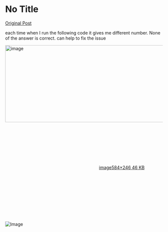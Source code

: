 # No Title

[Original Post](https://discourse.onlinedegree.iitm.ac.in/t/163247/44)

<p>each time when I run the following code it gives me different number. None of the answer is correct. can help to fix the issue<br>
<div class="lightbox-wrapper"><a class="lightbox" href="https://europe1.discourse-cdn.com/flex013/uploads/iitm/original/3X/1/e/1ec36689ada1168f9ad8b8d208eea27a96d39df5.png" data-download-href="/uploads/short-url/4o8Y0mqfPihT2ZE4vKXVR0v9LMN.png?dl=1" title="image" rel="noopener nofollow ugc"><img src="https://europe1.discourse-cdn.com/flex013/uploads/iitm/original/3X/1/e/1ec36689ada1168f9ad8b8d208eea27a96d39df5.png" alt="image" data-base62-sha1="4o8Y0mqfPihT2ZE4vKXVR0v9LMN" width="584" height="246"><div class="meta"><svg class="fa d-icon d-icon-far-image svg-icon" aria-hidden="true"><use href="#far-image"></use></svg><span class="filename">image</span><span class="informations">584×246 46 KB</span><svg class="fa d-icon d-icon-discourse-expand svg-icon" aria-hidden="true"><use href="#discourse-expand"></use></svg></div></a></div></p>

![Image](https://europe1.discourse-cdn.com/flex013/uploads/iitm/original/3X/1/e/1ec36689ada1168f9ad8b8d208eea27a96d39df5.png)
